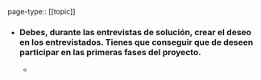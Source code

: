 page-type:: [[topic]]
- ### Debes, durante las entrevistas de solución, crear el deseo en los entrevistados. Tienes que conseguir que de deseen participar en las primeras fases del proyecto.
  - 


